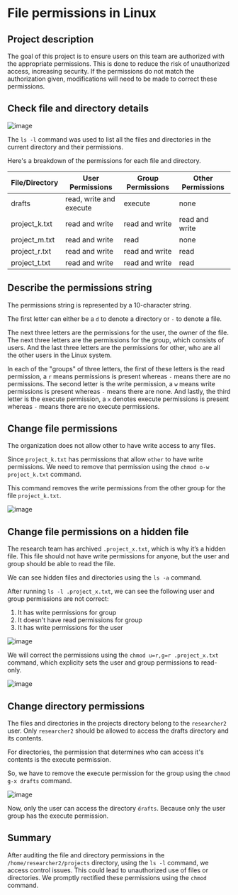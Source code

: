 # File permissions in Linux

## Project description

The goal of this project is to ensure users on this team are authorized with the appropriate permissions. 
This is done to reduce the risk of unauthorized access, increasing security. 
If the permissions do not match the authorization given, modifications will need to be made to correct these permissions. 

## Check file and directory details

![image](https://github.com/user-attachments/assets/8ff82ba0-7f82-49ca-9839-66b0b3e490d6)

The `ls -l` command was used to list all the files and directories in the current directory and their permissions. 

Here's a breakdown of the permissions for each file and directory. 

| File/Directory | User Permissions | Group Permissions | Other Permissions |
| ---------------| ---- | ----- | ----- |
| drafts         | read, write and execute | execute | none |
| project_k.txt  | read and write | read and write | read and write |
| project_m.txt  | read and write | read | none |
| project_r.txt  | read and write | read and write | read |
| project_t.txt  | read and write | read and write | read |

## Describe the permissions string

The permissions string is represented by a 10-character string. 

The first letter can either be a `d` to denote a directory or `-` to denote a file. 

The next three letters are the permissions for the user, the owner of the file. 
The next three letters are the permissions for the group, which consists of users. 
And the last three letters are the permissions for other, who are all the other users in the Linux system. 

In each of the "groups" of three letters, the first of these letters is the read permission, a `r` means permissions is present whereas `-` means there are no permissions. 
The second letter is the write permission, a `w` means write permissions is present whereas `-` means there are none. 
And lastly, the third letter is the execute permission, a `x` denotes execute permissions is present whereas `-` means there are no execute permissions. 

## Change file permissions

The organization does not allow other to have write access to any files. 

Since `project_k.txt` has permissions that allow `other` to have write permissions. 
We need to remove that permission using the `chmod o-w project_k.txt` command. 

This command removes the write permissions from the other group for the file `project_k.txt`.

![image](https://github.com/user-attachments/assets/d980d0a7-02c1-4b68-bb3a-325a574e95da)

## Change file permissions on a hidden file

The research team has archived `.project_x.txt`, which is why it’s a hidden file. 
This file should not have write permissions for anyone, but the user and group should be able to read the file. 

We can see hidden files and directories using the `ls -a` command. 

After running `ls -l .project_x.txt`, we can see the following user and group permissions are not correct:
1. It has write permissions for group
2. It doesn't have read permissions for group
3. It has write permissions for the user

![image](https://github.com/user-attachments/assets/74004d08-ef2d-41a1-a968-adac09697cea)

We will correct the permissions using the `chmod u=r,g=r .project_x.txt` command, which explicity sets the user and group permissions to read-only. 

![image](https://github.com/user-attachments/assets/e08e878d-f33a-4213-b857-37a77ebcec4a)

## Change directory permissions

The files and directories in the projects directory belong to the `researcher2` user. Only `researcher2` should be allowed to access the drafts directory and its contents.

For directories, the permission that determines who can access it's contents is the execute permission. 

So, we have to remove the execute permission for the group using the `chmod g-x drafts` command. 

![image](https://github.com/user-attachments/assets/fa5854a2-d1a1-4f2c-a609-a9f27de286d2)

Now, only the user can access the directory `drafts`. Because only the user group has the execute permission. 

## Summary

After auditing the file and directory permissions in the `/home/researcher2/projects` directory, using the `ls -l` command, we access control issues. 
This could lead to unauthorized use of files or directories. 
We promptly rectified these permissions using the `chmod` command. 
